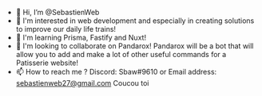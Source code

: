 - 👋 Hi, I’m @SebastienWeb
- 👀 I'm interested in web development and especially in creating solutions to improve our daily life trains!
- 🌱 I'm learning Prisma, Fastify and Nuxt!
- 💞️ I'm looking to collaborate on Pandarox! Pandarox will be a bot that will allow you to add and make a lot of other useful commands for a Patisserie website!
- 📫 How to reach me ?
     Discord: Sbaw#9610 or
     Email address: sebastienweb27@gmail.com
     Coucou toi 
